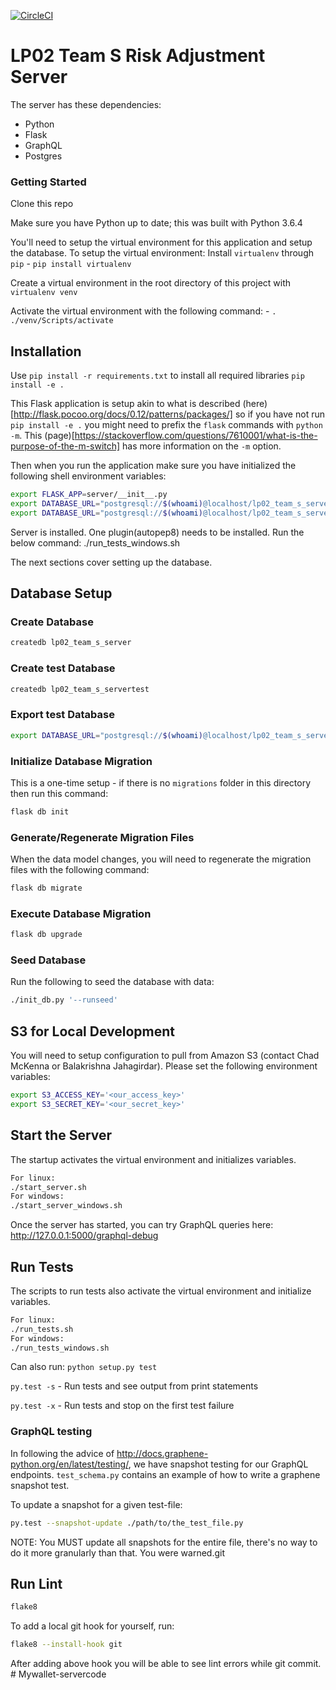 [![CircleCI](https://circleci.com/gh/CognizantStudio/lp02-team-s-server.svg?style=svg&circle-token=d55eb10724c9030b8c45112ba3935b69c6cab5e2)](https://circleci.com/gh/CognizantStudio/lp02-team-s-server)

# LP02 Team S Risk Adjustment Server

The server has these dependencies:
 * Python
 * Flask
 * GraphQL
 * Postgres

### Getting Started
Clone this repo

Make sure you have Python up to date; this was built with Python 3.6.4

You'll need to setup the virtual environment for this application and setup the database.
To setup the virtual environment:
Install `virtualenv` through `pip`
    - `pip install virtualenv`

Create a virtual environment in the root directory of this project with `virtualenv venv`

Activate the virtual environment with the following command:
    - `. ./venv/Scripts/activate`

## Installation
Use `pip install -r requirements.txt` to install all required libraries
`pip install -e .`


This Flask application is setup akin to what is described (here)[http://flask.pocoo.org/docs/0.12/patterns/packages/] so if you have not run `pip install -e .` you might need to prefix the `flask` commands with `python -m`. This (page)[https://stackoverflow.com/questions/7610001/what-is-the-purpose-of-the-m-switch] has more information on the `-m` option.

Then when you run the application make sure you have initialized the following shell environment variables:

```bash
export FLASK_APP=server/__init__.py
export DATABASE_URL="postgresql://$(whoami)@localhost/lp02_team_s_server"
export DATABASE_URL="postgresql://$(whoami)@localhost/lp02_team_s_servertest"
```

Server is installed.
One plugin(autopep8) needs to be installed. Run the below command:
./run_tests_windows.sh

The next sections cover setting up the database.


## Database Setup

### Create Database

```bash
createdb lp02_team_s_server
```

### Create test Database

```bash
createdb lp02_team_s_servertest
```

### Export test Database

```bash
export DATABASE_URL="postgresql://$(whoami)@localhost/lp02_team_s_servertest"
```

### Initialize Database Migration

This is a one-time setup - if there is no `migrations` folder in this directory then run this command:

```bash
flask db init
```

### Generate/Regenerate Migration Files

When the data model changes, you will need to regenerate the migration files with the following command:
```bash
flask db migrate
```

### Execute Database Migration

```bash
flask db upgrade
```

### Seed Database
Run the following to seed the database with data:
```bash
./init_db.py '--runseed'
```

## S3 for Local Development

You will need to setup configuration to pull from Amazon S3 (contact Chad McKenna or Balakrishna Jahagirdar). Please set the following environment variables:
```bash
export S3_ACCESS_KEY='<our_access_key>'
export S3_SECRET_KEY='<our_secret_key>'
```

## Start the Server

The startup activates the virtual environment and initializes variables.

```bash
For linux:
./start_server.sh
For windows:
./start_server_windows.sh
```

Once the server has started, you can try GraphQL queries here: http://127.0.0.1:5000/graphql-debug


## Run Tests

The scripts to run tests also activate the virtual environment and initialize variables.

```bash
For linux:
./run_tests.sh
For windows:
./run_tests_windows.sh
```

Can also run: `python setup.py test`

`py.test -s` - Run tests and see output from print statements

`py.test -x` - Run tests and stop on the first test failure

### GraphQL testing
In following the advice of <http://docs.graphene-python.org/en/latest/testing/>, we have snapshot testing for
our GraphQL endpoints. `test_schema.py` contains an example of how to write a graphene snapshot test.

To update a snapshot for a given test-file:
```bash
py.test --snapshot-update ./path/to/the_test_file.py
```

NOTE: You MUST update all snapshots for the entire file, there's no way to do it more granularly than that.
You were warned.git


## Run Lint

```bash
flake8
```

To add a local git hook for yourself, run:
```bash
flake8 --install-hook git
```
After adding above hook you will be able to see lint errors while git commit.
#   M y w a l l e t - s e r v e r c o d e  
 
